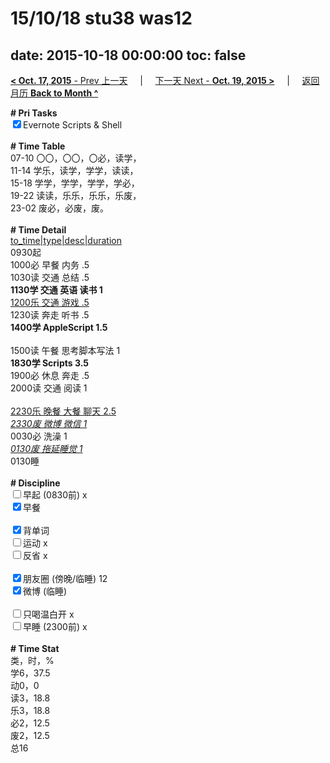 # 15/10/18 stu38 was12

date: 2015-10-18 00:00:00
toc: false
---
[**< Oct. 17, 2015** - Prev 上一天](/lifelogs/2015/10/d17.html) &nbsp; &nbsp; | &nbsp; &nbsp; [下一天 Next - **Oct. 19, 2015 >**](/lifelogs/2015/10/d19.html) &nbsp; &nbsp; |  &nbsp; &nbsp; [返回月历 **Back to Month ^**](/lifelogs/2015/10/index.html)
<br/><div><b># Pri Tasks</b></div><div><input checked="true" type="checkbox"/>Evernote Scripts &amp; Shell</div><div><br/></div><div><b># Time Table</b></div><div>07-10 〇〇，〇〇，〇必，读学，</div><div>11-14 学乐，读学，学学，读读，</div><div>15-18 学学，学学，学学，学必，</div><div>19-22 读读，乐乐，乐乐，乐废，</div><div>23-02 废必，必废，废。</div><div><br/></div><div><b># Time Detail</b></div><div><u>to_time|type|desc|duration</u></div><div>0930起</div><div>1000必 早餐 内务 .5</div><div>1030读 交通 总结 .5</div><div><b>1130学 交通 英语 读书 1</b></div><div><u>1200乐 交通 游戏 .5</u></div><div>1230读 奔走 听书 .5</div><div><b>1400学 AppleScript 1.5</b></div><div><br/></div><div>1500读 午餐 思考脚本写法 1</div><div><b>1830学 Scripts 3.5</b></div><div>1900必 休息 奔走 .5</div><div>2000读 交通 阅读 1</div><div><br/></div><div><u>2230乐 晚餐 大餐 聊天 2.5</u></div><div><u><i>2330废 微博 微信 1</i></u></div><div>0030必 洗澡 1</div><div><u><i>0130废 拖延睡觉 1</i></u></div><div>0130睡</div><div><br/></div><div><b># Discipline</b></div><div><input type="checkbox"/>早起 (0830前) x</div><div><input checked="true" type="checkbox"/>早餐</div><div><br/></div><div><input checked="true" type="checkbox"/>背单词</div><div><input type="checkbox"/>运动 x</div><div><input type="checkbox"/>反省 x</div><div><br/></div><div><input checked="true" type="checkbox"/>朋友圈 (傍晚/临睡) 12</div><div><input checked="true" type="checkbox"/>微博 (临睡)</div><div><br/></div><div><input type="checkbox"/>只喝温白开 x</div><div><input type="checkbox"/>早睡 (2300前) x</div><div><br/></div><div><b># Time Stat</b></div><div>类，时，%</div><div>学6，37.5</div><div>动0，0</div><div>读3，18.8</div><div>乐3，18.8</div><div>必2，12.5</div><div>废2，12.5</div><div>总16</div><div><br/></div><div><br/></div>
